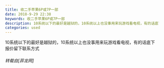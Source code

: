 ```yaml
---
title: 收二手苹果6P或7P一部
date: 2018-9-29 22:38
keywords: 收二手苹果6P或7P一部
description: 10系统以下的最好是越狱的，10系统以上也没事用来玩游戏看电视，有的话底下报价留下联系方式
categories: used
---
```

<td class="t_f" id="postmessage_1908874">

10系统以下的最好是越狱的，10系统以上也没事用来玩游戏看电视，有的话底下报价留下联系方式</td>
###### 转载自[菲龙网]